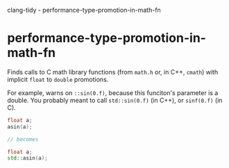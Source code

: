 clang-tidy - performance-type-promotion-in-math-fn

</div>

# performance-type-promotion-in-math-fn

Finds calls to C math library functions (from `math.h` or, in C++,
`cmath`) with implicit `float` to `double` promotions.

For example, warns on `::sin(0.f)`, because this funciton's parameter is
a double. You probably meant to call `std::sin(0.f)` (in C++), or
`sinf(0.f)` (in C).

``` c++
float a;
asin(a);

// becomes

float a;
std::asin(a);
```
